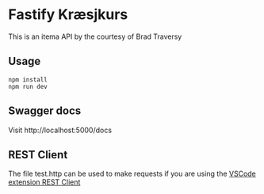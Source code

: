 # Fastify Kræsjkurs
This is an itema API by the courtesy of Brad Traversy 

## Usage
```
npm install
npm run dev
```

## Swagger docs
Visit http://localhost:5000/docs

## REST Client
The file test.http can be used to make requests if you are using the [VSCode extension REST Client](https://marketplace.visualstudio.com/items?itemName=humao.rest-client)